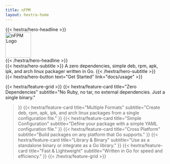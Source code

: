 ```yaml
---
title: nFPM
layout: hextra-home
---
```



<div class="hx:mt-6 hx:mb-6">
{{< hextra/hero-headline >}}
<div class="hx-flex hx-justify-center hx-mb-12">
  <img src="/images/nfpm-logo.png" alt="nFPM Logo" style="height: 80px; width: auto;" />
</div>
{{< /hextra/hero-headline >}}
</div>

<div class="hx:mb-12">
{{< hextra/hero-subtitle >}}
  A zero dependencies, simple deb, rpm, apk, ipk, and arch linux packager written in Go.
{{< /hextra/hero-subtitle >}}
</div>

<div class="hx:mb-6">
{{< hextra/hero-button text="Get Started" link="docs/usage" >}}
</div>

<div class="hx:mt-6"></div>

{{< hextra/feature-grid >}}
  {{< hextra/feature-card
    title="Zero Dependencies"
    subtitle="No Ruby, no tar, no external dependencies. Just a single binary."
  >}}
  {{< hextra/feature-card
    title="Multiple Formats"
    subtitle="Create deb, rpm, apk, ipk, and arch linux packages from a single configuration file."
  >}}
  {{< hextra/feature-card
    title="Simple Configuration"
    subtitle="Define your package with a simple YAML configuration file."
  >}}
  {{< hextra/feature-card
    title="Cross Platform"
    subtitle="Build packages on any platform that Go supports."
  >}}
  {{< hextra/feature-card
    title="Library & Binary"
    subtitle="Use as a standalone binary or integrate as a Go library."
  >}}
  {{< hextra/feature-card
    title="Fast & Lightweight"
    subtitle="Written in Go for speed and efficiency."
  >}}
{{< /hextra/feature-grid >}}
